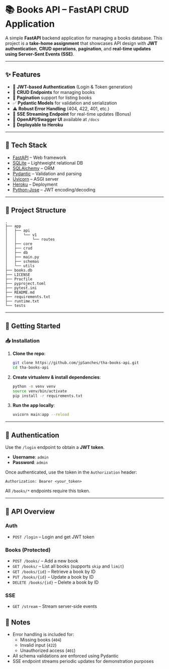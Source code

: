 # 📚 Books API – FastAPI CRUD Application

A simple **FastAPI** backend application for managing a books database. This project is a **take-home assignment** that showcases API design with **JWT authentication**, **CRUD operations**, **pagination**, and **real-time updates using Server-Sent Events (SSE)**.

---

## ✨ Features

- 🔐 **JWT-based Authentication** (Login & Token generation)
- 📖 **CRUD Endpoints** for managing books
- 📄 **Pagination** support for listing books
- ✅ **Pydantic Models** for validation and serialization
- ⚠️ **Robust Error Handling** (404, 422, 401, etc.)
- 🔁 **SSE Streaming Endpoint** for real-time updates (Bonus)
- 🧪 **OpenAPI/Swagger UI** available at `/docs`
- 🚀 **Deployable to Heroku**

---

## 🧱 Tech Stack

- [FastAPI](https://fastapi.tiangolo.com/) – Web framework
- [SQLite](https://www.sqlite.org/index.html) – Lightweight relational DB
- [SQLAlchemy](https://www.sqlalchemy.org/) – ORM
- [Pydantic](https://docs.pydantic.dev/) – Validation and parsing
- [Uvicorn](https://www.uvicorn.org/) – ASGI server
- [Heroku](https://www.heroku.com/) – Deployment
- [Python-Jose](https://python-jose.readthedocs.io/) – JWT encoding/decoding

---

## 📁 Project Structure

```
.
├── app
│   ├── api
│   │   └── v1
│   │       └── routes
│   ├── core
│   ├── crud
│   ├── db
│   ├── main.py
│   ├── schemas
│   └── utils
├── books.db
├── LICENSE
├── Procfile
├── pyproject.toml
├── pytest.ini
├── README.md
├── requirements.txt
├── runtime.txt
└── tests
```

---
## 🚀 Getting Started

### 📥 Installation

1. **Clone the repo**:
   ```bash
   git clone https://github.com/jpSanches/tha-books-api.git
   cd tha-books-api
   ```

2. **Create virtualenv & install dependencies**:
   ```bash
   python -m venv venv
   source venv/bin/activate
   pip install -r requirements.txt
   ```

3. **Run the app locally**:
   ```bash
   uvicorn main:app --reload
   ```

---

## 🔐 Authentication

Use the `/login` endpoint to obtain a **JWT token**.

- **Username**: `admin`
- **Password**: `admin`

Once authenticated, use the token in the `Authorization` header:

```
Authorization: Bearer <your_token>
```

All `/books/*` endpoints require this token.

---

## 📘 API Overview

### Auth

- `POST /login` – Login and get JWT token

### Books (Protected)

- `POST /books/` – Add a new book
- `GET /books/` – List all books (supports `skip` and `limit`)
- `GET /books/{id}` – Retrieve a book by ID
- `PUT /books/{id}` – Update a book by ID
- `DELETE /books/{id}` – Delete a book by ID

### SSE

- `GET /stream` – Stream server-side events

## 📌 Notes

- Error handling is included for:
  - Missing books (`404`)
  - Invalid input (`422`)
  - Unauthorized access (`401`)
- All schema validations are enforced using Pydantic
- SSE endpoint streams periodic updates for demonstration purposes



